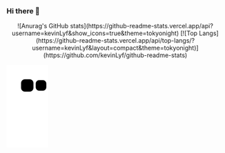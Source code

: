 ### Hi there 👋

<!--
**kevinLyf/kevinLyf** is a ✨ _special_ ✨ repository because its `README.md` (this file) appears on your GitHub profile.

Here are some ideas to get you started:

- 🔭 I’m currently working on ...
- 🌱 I’m currently learning ...
- 👯 I’m looking to collaborate on ...
- 🤔 I’m looking for help with ...
- 💬 Ask me about ...
- 📫 How to reach me: ...
- 😄 Pronouns: ...
- ⚡ Fun fact: ...
-->

<div align="center"> 
![Anurag's GitHub stats](https://github-readme-stats.vercel.app/api?username=kevinLyf&show_icons=true&theme=tokyonight) 
[![Top Langs](https://github-readme-stats.vercel.app/api/top-langs/?username=kevinLyf&layout=compact&theme=tokyonight)](https://github.com/kevinLyf/github-readme-stats)
</div>

![Snake animation](https://github.com/rafaballerini/rafaballerini/blob/output/github-contribution-grid-snake.svg)
